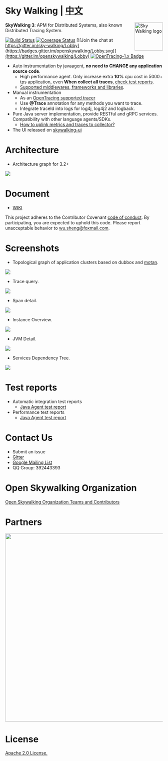 Sky Walking | [中文](README_ZH.md)
==========

<img src="https://skywalkingtest.github.io/page-resources/3.0/skywalking.png" alt="Sky Walking logo" height="90px" align="right" />

**SkyWalking 3**: APM for Distributed Systems, also known Distributed Tracing System. 

[![Build Status](https://travis-ci.org/OpenSkywalking/skywalking.svg?branch=master)](https://travis-ci.org/OpenSkywalking/skywalking)
[![Coverage Status](https://coveralls.io/repos/github/OpenSkywalking/skywalking/badge.svg?branch=master&forceUpdate=2)](https://coveralls.io/github/OpenSkywalking/skywalking?branch=master)
[![Join the chat at https://gitter.im/sky-walking/Lobby](https://badges.gitter.im/openskywalking/Lobby.svg)](https://gitter.im/openskywalking/Lobby)
[![OpenTracing-1.x Badge](https://img.shields.io/badge/OpenTracing--1.x-enabled-blue.svg)](http://opentracing.io)


* Auto instrumentation by javaagent, **no need to CHANGE any application source code**.
  * High performance agent. Only increase extra **10%** cpu cost in 5000+ tps application, even **When collect all traces**, [check test reports](#test-reports).
  * [Supported middlewares, frameworks and libraries](https://github.com/OpenSkywalking/sky-walking/wiki/3.2-supported-list).
* Manual instrumentation
  * As an [OpenTracing supported tracer](http://opentracing.io/documentation/pages/supported-tracers)
  * Use **@Trace** annotation for any methods you want to trace.
  * Integrate traceId into logs for log4j, log4j2 and logback.
* Pure Java server implementation, provide RESTful and gRPC services. Compatibility with other language agents/SDKs. 
  * [How to uplink metrics and traces to collector?]()
* The UI released on [skywalking-ui](https://github.com/OpenSkywalking/sky-walking-ui)

# Architecture
* Architecture graph for 3.2+
<img src="https://skywalkingtest.github.io/page-resources/3.x-architecture.jpg"/>

# Document
* [WIKI](https://github.com/OpenSkywalking/skywalking/wiki)

This project adheres to the Contributor Covenant [code of conduct](CODE_OF_CONDUCT.md). By participating, you are expected to uphold this code. Please report unacceptable behavior to wu.sheng@foxmail.com.

# Screenshots
- Topological graph of application clusters based on dubbox and [motan](https://github.com/weibocom/motan).
<img src="https://skywalkingtest.github.io/page-resources/3.2.1/topological_graph_test_project.png"/>

- Trace query.
<img src="https://skywalkingtest.github.io/page-resources/3.2.1/trace_segment.png"/>

- Span detail.
<img src="https://skywalkingtest.github.io/page-resources/3.2.1/span.png" />

- Instance Overview.
<img src="https://skywalkingtest.github.io/page-resources/3.2.1/instance_health.png"/>

- JVM Detail.
<img src="https://skywalkingtest.github.io/page-resources/3.2/instance_graph.png"/>

- Services Dependency Tree.
<img src="https://skywalkingtest.github.io/page-resources/3.2.1/service_dependency_tree.png"/>

# Test reports
- Automatic integration test reports
  - [Java Agent test report](https://github.com/SkywalkingTest/agent-integration-test-report)
- Performance test reports
  - [Java Agent test report](https://skywalkingtest.github.io/Agent-Benchmarks/)

# Contact Us
* Submit an issue
* [Gitter](https://gitter.im/openskywalking/Lobby)
* [Google Mailing List](https://groups.google.com/forum/#!forum/skywalking-distributed-tracing-and-apm)
* QQ Group: 392443393

# Open Skywalking Organization
[Open Skywalking Organization Teams and Contributors](https://github.com/OpenSkywalking/Organization/blob/master/README.md)

# Partners
<img src="https://skywalkingtest.github.io/page-resources/3.2.3/partners.png" width="600"/>

# License
[Apache 2.0 License.](/LICENSE)
